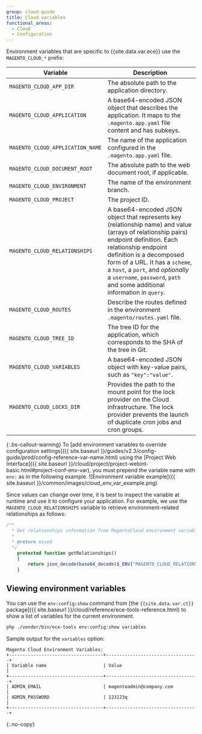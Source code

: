 ```yaml
---
group: cloud-guide
title: Cloud variables
functional_areas:
  - Cloud
  - Configuration
---
```


Environment variables that are specific to {{site.data.var.ece}} use the `MAGENTO_CLOUD_*` prefix:

Variable | Description
-------- | ---------------
`MAGENTO_CLOUD_APP_DIR` | The absolute path to the application directory.
`MAGENTO_CLOUD_APPLICATION` | A base64-encoded JSON object that describes the application. It maps to the `.magento.app.yaml` file content and has subkeys.
`MAGENTO_CLOUD_APPLICATION_NAME` | The name of the application configured in the `.magento.app.yaml` file.
`MAGENTO_CLOUD_DOCUMENT_ROOT` | The absolute path to the web document root, if applicable.
`MAGENTO_CLOUD_ENVIRONMENT` | The name of the environment branch.
`MAGENTO_CLOUD_PROJECT` | The project ID.
`MAGENTO_CLOUD_RELATIONSHIPS` | A base64-encoded JSON object that represents key (relationship name) and value (arrays of relationship pairs) endpoint definition. Each relationship endpoint definition is a decomposed form of a URL. It has a `scheme`, a `host`, a `port`, and _optionally_ a `username`, `password`, `path` and some additional information in `query`.
`MAGENTO_CLOUD_ROUTES` | Describe the routes defined in the environment `.magento/routes.yaml` file.
`MAGENTO_CLOUD_TREE_ID` | The tree ID for the application, which corresponds to the SHA of the tree in Git.
`MAGENTO_CLOUD_VARIABLES` | A base64-encoded JSON object with key-value pairs, such as `"key":"value"`.
`MAGENTO_CLOUD_LOCKS_DIR` | Provides the path to the mount point for the lock provider on the Cloud infrastructure. The lock provider prevents the launch of duplicate cron jobs and cron groups.

{:.bs-callout-warning}
To [add environment variables to override configuration settings]({{ site.baseurl }}/guides/v2.3/config-guide/prod/config-reference-var-name.html) using the [Project Web Interface]({{ site.baseurl }}/cloud/project/project-webint-basic.html#project-conf-env-var), you must prepend the variable name with `env:` as in the following example.
![Environment variable example]({{ site.baseurl }}/common/images/cloud_env_var_example.png)

Since values can change over time, it is best to inspect the variable at runtime and use it to configure your application. For example, we use the `MAGENTO_CLOUD_RELATIONSHIPS` variable to retrieve environment-related relationships as follows:

```php
/**
  * Get relationships information from MagentoCloud environment variable.
  *
  * @return mixed
  */
    protected function getRelationships()
    {
        return json_decode(base64_decode($_ENV["MAGENTO_CLOUD_RELATIONSHIPS"]), true);
    }
```

## Viewing environment variables

You can use the `env:config:show` command from [the `{{site.data.var.ct}}` package]({{ site.baseurl }}/cloud/reference/ece-tools-reference.html) to show a list of variables for the current environment.

```bash
php ./vendor/bin/ece-tools env:config:show variables
```

Sample output for the `variables` option:

```terminal
Magento Cloud Environment Variables:
+-----------------------------------+----------------------------------+
| Variable name                     | Value                            |
+-----------------------------------+----------------------------------+
| ADMIN_EMAIL                       | magentoadmin@company.com         |
| ADMIN_PASSWORD                    | 123123q                          |
+-----------------------------------+----------------------------------+
```
{:.no-copy}
